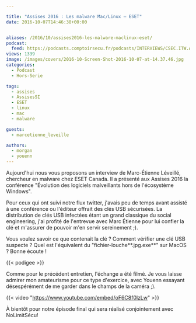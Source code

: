 ```yaml
---

title: "Assises 2016 : Les malware Mac/Linux – ESET"
date: 2016-10-07T14:46:38+00:00


aliases: /2016/10/assises2016-les-malware-maclinux-eset/
podcast:
  feed: https://podcasts.comptoirsecu.fr/podcasts/INTERVIEWS/CSEC.ITW.ASSISES_2016.MARC-ETIENNE_LEVEILLE.mp3
views: 1339
image: /images/covers/2016-10-Screen-Shot-2016-10-07-at-14.37.46.jpg
categories:
  - Podcast
  - Hors-Serie

tags:
  - assises
  - AssisesSI
  - ESET
  - linux
  - mac
  - malware

guests:
  - marcetienne_leveille

authors:
  - morgan
  - youenn
---
```

Aujourd'hui nous vous proposons un interview de Marc-Étienne Léveillé, chercheur en malware chez ESET Canada. Il a présenté aux Assises 2016 la conférence "Évolution des logiciels malveillants hors de l'écosystème Windows".

Pour ceux qui ont suivi notre flux twitter, j'avais peu de temps avant assisté à une conférence ou l'éditeur offrait des clés USB sécurisées. La distribution de clés USB infectées étant un grand classique du social engineering, j'ai profité de l'entrevue avec Marc Étienne pour lui confier la clé et m'assurer de pouvoir m'en servir sereinement ;).

Vous voulez savoir ce que contenait la clé ? Comment vérifier une clé USB suspecte ? Quel est l'équivalent du "fichier-louche**.jpg.exe**" sur MacOS ? Bonne écoute !

{{< podigee >}}

Comme pour le précédent entretien, l'échange a été filmé. Je vous laisse admirer mon amateurisme pour ce type d'exercice, avec Youenn essayant désespérément de me garder dans le champs de la caméra ;).

{{< video "https://www.youtube.com/embed/oF6C8f0lzLw" >}}

À bientôt pour notre épisode final qui sera réalisé conjointement avec NoLimitSécu!
